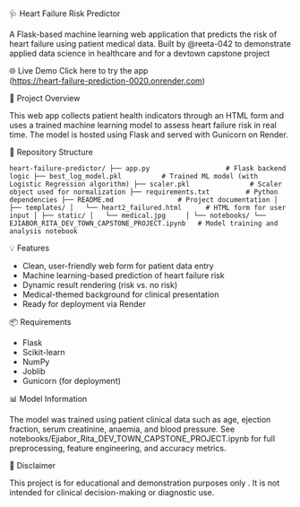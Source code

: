 
🩺 Heart Failure Risk Predictor

A Flask-based machine learning web application that predicts the risk of heart failure using patient medical data. Built by @reeta-042 to demonstrate applied data science in healthcare and for a devtown capstone project 

🌐 Live Demo
Click here to try the app  
(https://heart-failure-prediction-0020.onrender.com)


🧠 Project Overview

This web app collects patient health indicators through an HTML form and uses a trained machine learning model to assess heart failure risk in real time. The model is hosted using Flask and served with Gunicorn on Render.


📁 Repository Structure

`
heart-failure-predictor/
├── app.py                   # Flask backend logic
├── best_log_model.pkl          # Trained ML model (with Logistic Regression algorithm)
├── scaler.pkl               # Scaler object used for normalization
├── requirements.txt         # Python dependencies
├── README.md                # Project documentation
│
├── templates/
│   └── heart2_failured.html      # HTML form for user input
│
├── static/
│   └── medical.jpg    
│
└── notebooks/
    └── EJIABOR_RITA_DEV_TOWN_CAPSTONE_PROJECT.ipynb   # Model training and analysis notebook
`



💡 Features

- Clean, user-friendly web form for patient data entry
- Machine learning-based prediction of heart failure risk
- Dynamic result rendering (risk vs. no risk)
- Medical-themed background for clinical presentation
- Ready for deployment via Render


📦 Requirements

- Flask  
- Scikit-learn  
- NumPy  
- Joblib  
- Gunicorn (for deployment)


📊 Model Information

The model was trained using patient clinical data such as age, ejection fraction, serum creatinine, anaemia, and blood pressure. See notebooks/Ejiabor_Rita_DEV_TOWN_CAPSTONE_PROJECT.ipynb for full preprocessing, feature engineering, and accuracy metrics.


🔐 Disclaimer

This project is for educational and demonstration purposes only . It is not intended for clinical decision-making or diagnostic use.
